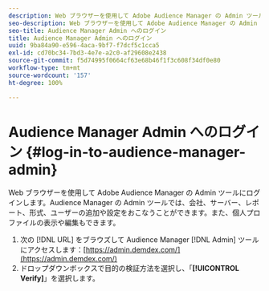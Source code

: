 ```yaml
---
description: Web ブラウザーを使用して Adobe Audience Manager の Admin ツールにログインします。Audience Manager の Admin ツールでは、会社、サーバー、レポート、形式、ユーザーの追加や設定をおこなうことができます。また、個人プロファイルの表示や編集もできます。
seo-description: Web ブラウザーを使用して Adobe Audience Manager の Admin ツールにログインします。Audience Manager の Admin ツールでは、会社、サーバー、レポート、形式、ユーザーの追加や設定をおこなうことができます。また、個人プロファイルの表示や編集もできます。
seo-title: Audience Manager Admin へのログイン
title: Audience Manager Admin へのログイン
uuid: 9ba84a90-e596-4aca-9bf7-f7dcf5c1cca5
exl-id: cd70bc34-7bd3-4e7e-a2c0-af29608e2438
source-git-commit: f5d74995f0664cf63e68b46f1f3c608f34df0e80
workflow-type: tm+mt
source-wordcount: '157'
ht-degree: 100%

---
```


# Audience Manager Admin へのログイン {#log-in-to-audience-manager-admin}

Web ブラウザーを使用して Adobe Audience Manager の Admin ツールにログインします。Audience Manager の Admin ツールでは、会社、サーバー、レポート、形式、ユーザーの追加や設定をおこなうことができます。また、個人プロファイルの表示や編集もできます。

<!-- t_login.xml -->

1. 次の [!DNL URL] をブラウズして Audience Manager [!DNL Admin] ツールにアクセスします：[https://admin.demdex.com/](https://admin.demdex.com/)
1. ドロップダウンボックスで目的の検証方法を選択し、「**[!UICONTROL Verify]**」を選択します。

